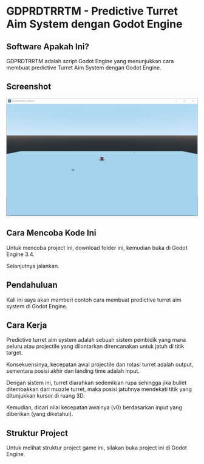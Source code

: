 # GDPRDTRRTM - Predictive Turret Aim System dengan Godot Engine

## Software Apakah Ini?

GDPRDTRRTM adalah script Godot Engine yang menunjukkan cara membuat predictive Turret Aim System dengan Godot Engine.

## Screenshot

![ScreenShot](.readme-assets/GDPRDTRRTM-1.png?raw=true)

## Cara Mencoba Kode Ini

Untuk mencoba project ini, download folder ini, kemudian buka di Godot Engine 3.4.

Selanjutnya jalankan.

## Pendahuluan

Kali ini saya akan memberi contoh cara membuat predictive turret aim system di Godot Engine.

## Cara Kerja

Predictive turret aim system adalah sebuah sistem pembidik yang mana peluru atau projectile yang dilontarkan direncanakan untuk jatuh di titik target.

Konsekuensinya, kecepatan awal projectile dan rotasi turret adalah output, sementara posisi akhir dan landing time adalah input.

Dengan sistem ini, turret diarahkan sedemikian rupa sehingga jika bullet ditembakkan dari muzzle turret, maka posisi jatuhnya mendekati titik yang ditunjukkan kursor di ruang 3D.

Kemudian, dicari nilai kecepatan awalnya (v0) berdasarkan input yang diberikan (yang diketahui).

## Struktur Project

Untuk melihat struktur project game ini, silakan buka project ini di Godot Engine.